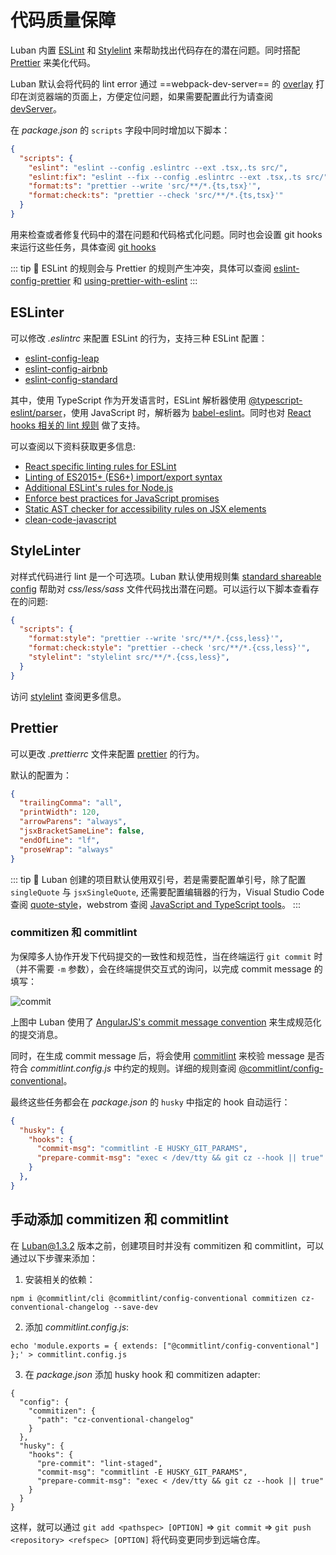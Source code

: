 # 代码质量保障

Luban 内置 [ESLint](https://eslint.org/) 和 [Stylelint](https://stylelint.io/) 来帮助找出代码存在的潜在问题。同时搭配 [Prettier](https://prettier.io/) 来美化代码。

Luban 默认会将代码的 lint error 通过 ==webpack-dev-server== 的 [overlay](https://webpack.js.org/configuration/dev-server/#devserveroverlay) 打印在浏览器端的页面上，方便定位问题，如果需要配置此行为请查阅 [devServer](../config/README.md#devserver)。

在 *package.json* 的 `scripts` 字段中同时增加以下脚本：

```json
{
  "scripts": {
    "eslint": "eslint --config .eslintrc --ext .tsx,.ts src/",
    "eslint:fix": "eslint --fix --config .eslintrc --ext .tsx,.ts src/",
    "format:ts": "prettier --write 'src/**/*.{ts,tsx}'",
    "format:check:ts": "prettier --check 'src/**/*.{ts,tsx}'"
  }
}
```

用来检查或者修复代码中的潜在问题和代码格式化问题。同时也会设置 git hooks 来运行这些任务，具体查阅 [git hooks](cli-service.md#git-hooks)

::: tip 🙋
ESLint 的规则会与 Prettier 的规则产生冲突，具体可以查阅 [eslint-config-prettier](https://github.com/prettier/eslint-config-prettier#special-rules) 和 [using-prettier-with-eslint](https://prettier.io/docs/en/webstorm.html#using-prettier-with-eslint)
:::

## ESLinter

可以修改 *.eslintrc* 来配置 ESLint 的行为，支持三种 ESLint 配置：
+ [eslint-config-leap](https://www.npmjs.com/package/eslint-config-leap)
+ [eslint-config-airbnb](https://github.com/airbnb/javascript)
+ [eslint-config-standard](https://github.com/standard/eslint-config-standard)

其中，使用 TypeScript 作为开发语言时，ESLint 解析器使用 [@typescript-eslint/parser](https://github.com/typescript-eslint/typescript-eslint#readme)，使用 JavaScript 时，解析器为 [babel-eslint](https://github.com/babel/babel-eslint)。同时也对 [React hooks 相关的 lint 规则](https://reactjs.org/docs/hooks-rules.html) 做了支持。


可以查阅以下资料获取更多信息:
+ [React specific linting rules for ESLint](https://github.com/yannickcr/eslint-plugin-react)
+ [Linting of  ES2015+ (ES6+) import/export syntax](https://github.com/benmosher/eslint-plugin-import)
+ [Additional ESLint's rules for Node.js](https://github.com/mysticatea/eslint-plugin-node#readme)
+ [Enforce best practices for JavaScript promises](https://github.com/xjamundx/eslint-plugin-promise#readme)
+ [Static AST checker for accessibility rules on JSX elements](https://github.com/evcohen/eslint-plugin-jsx-a11y#readme)
+ [clean-code-javascript](https://github.com/ryanmcdermott/clean-code-javascript)

## StyleLinter

对样式代码进行 lint 是一个可选项。Luban 默认使用规则集 [standard shareable config](https://github.com/stylelint/stylelint-config-standard#readme) 帮助对 *css/less/sass* 文件代码找出潜在问题。可以运行以下脚本查看存在的问题:
```json
{
  "scripts": {
    "format:style": "prettier --write 'src/**/*.{css,less}'",
    "format:check:style": "prettier --check 'src/**/*.{css,less}'",
    "stylelint": "stylelint src/**/*.{css,less}",
  }
}
```

访问 [stylelint](https://stylelint.io/) 查阅更多信息。

## Prettier

可以更改 *.prettierrc* 文件来配置 [prettier](https://prettier.io/) 的行为。

默认的配置为：
```json
{
  "trailingComma": "all",
  "printWidth": 120,
  "arrowParens": "always",
  "jsxBracketSameLine": false,
  "endOfLine": "lf",
  "proseWrap": "always"
}
```

::: tip 🙋
Luban 创建的项目默认使用双引号，若是需要配置单引号，除了配置 `singleQuote` 与 `jsxSingleQuote`, 还需要配置编辑器的行为，Visual Studio Code 查阅 [quote-style](https://code.visualstudio.com/updates/v1_24#_preferences-for-auto-imports-and-generated-code)，webstrom 查阅 [JavaScript and TypeScript tools](https://www.jetbrains.com/resharper/features/javascript_typescript.html)。 
:::

### commitizen 和 commitlint

为保障多人协作开发下代码提交的一致性和规范性，当在终端运行 `git commit` 时（并不需要 `-m` 参数），会在终端提供交互式的询问，以完成 commit message 的填写：

![commit](https://tva1.sinaimg.cn/large/007S8ZIlly1ggt8fzv9q3j31g20osn2o.jpg)


上图中 Luban 使用了 [AngularJS's commit message convention](https://github.com/angular/angular.js/blob/master/DEVELOPERS.md#-git-commit-guidelines) 来生成规范化的提交消息。

同时，在生成 commit message 后，将会使用 [commitlint](https://commitlint.js.org/#/) 来校验 message 是否符合 *commitlint.config.js* 中约定的规则。详细的规则查阅 [@commitlint/config-conventional](https://github.com/conventional-changelog/commitlint/tree/master/@commitlint/config-conventional)。

最终这些任务都会在 *package.json* 的 `husky` 中指定的 hook 自动运行：
```json
{
  "husky": {
    "hooks": {
      "commit-msg": "commitlint -E HUSKY_GIT_PARAMS",
      "prepare-commit-msg": "exec < /dev/tty && git cz --hook || true"
    }
  },
}
```

## 手动添加 commitizen 和 commitlint

在 Luban@1.3.2 版本之前，创建项目时并没有 commitizen 和 commitlint，可以通过以下步骤来添加：

1. 安装相关的依赖：
```shell
npm i @commitlint/cli @commitlint/config-conventional commitizen cz-conventional-changelog --save-dev
```

2. 添加 *commitlint.config.js*:
```shell
echo 'module.exports = { extends: ["@commitlint/config-conventional"] };' > commitlint.config.js
```

3. 在 *package.json* 添加 husky hook 和 commitizen adapter:
```package.json{2,3,4,5,6,10,11}
{
  "config": {
    "commitizen": {
      "path": "cz-conventional-changelog"
    }
  },
  "husky": {
    "hooks": {
      "pre-commit": "lint-staged",
      "commit-msg": "commitlint -E HUSKY_GIT_PARAMS",
      "prepare-commit-msg": "exec < /dev/tty && git cz --hook || true"
    }
  }
}
```

这样，就可以通过 `git add <pathspec> [OPTION]` => `git commit` => `git push <repository> <refspec> [OPTION]` 将代码变更同步到远端仓库。
